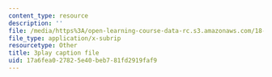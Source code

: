 ```yaml
---
content_type: resource
description: ''
file: /media/https%3A/open-learning-course-data-rc.s3.amazonaws.com/18-086-mathematical-methods-for-engineers-ii-spring-2006/17a6fea027825e40beb781fd2919faf9_gv-AB35V2k8.vtt
file_type: application/x-subrip
resourcetype: Other
title: 3play caption file
uid: 17a6fea0-2782-5e40-beb7-81fd2919faf9
---
```


